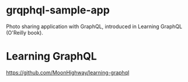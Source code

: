 # grqphql-sample-app
Photo sharing application with GraphQL, introduced in Learning GraphQL (O'Reilly book).

# Learning GraphQL
https://github.com/MoonHighway/learning-graphql